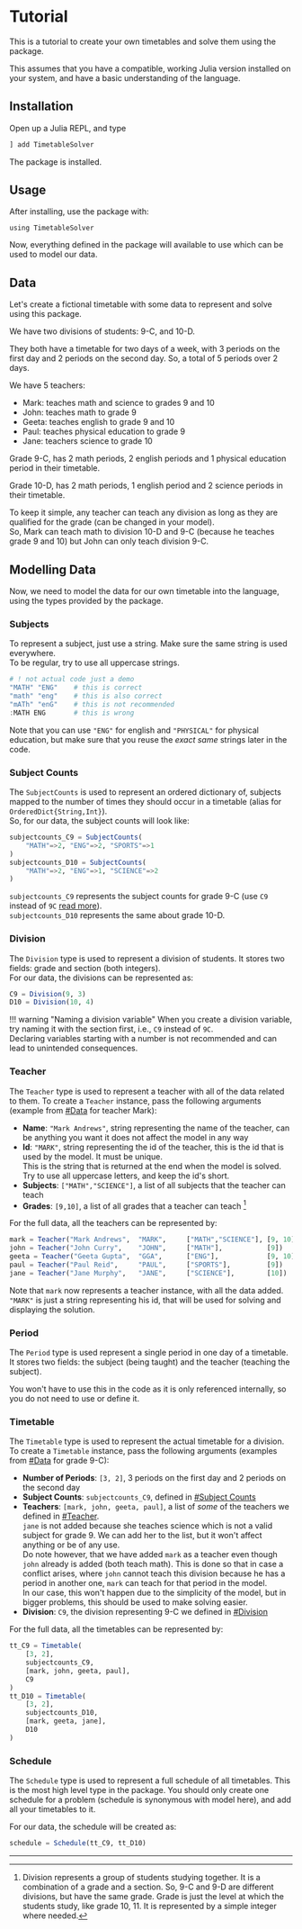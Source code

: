 # Tutorial

This is a tutorial to create your own timetables and solve them using the package.

This assumes that you have a compatible, working Julia version installed on your system, and have a basic understanding of the language.

## Installation

Open up a Julia REPL, and type

```julia
] add TimetableSolver
```

The package is installed.

## Usage

After installing, use the package with:
```
using TimetableSolver
```
Now, everything defined in the package will available to use which can be used to model our data.

## Data

Let's create a fictional timetable with some data to represent and solve using this package.

We have two divisions of students: 9-C, and 10-D.

They both have a timetable for two days of a week, with 3 periods on the first day and 2 periods on the second day. So, a total of 5 periods over 2 days.

We have 5 teachers:
- Mark: teaches math and science to grades 9 and 10
- John: teaches math to grade 9
- Geeta: teaches english to grade 9 and 10
- Paul: teaches physical education to grade 9
- Jane: teachers science to grade 10

Grade 9-C, has 2 math periods, 2 english periods and 1 physical education period in their timetable.

Grade 10-D, has 2 math periods, 1 english period and 2 science periods in their timetable.

To keep it simple, any teacher can teach any division as long as they are qualified for the grade (can be changed in your model).  
So, Mark can teach math to division 10-D and 9-C (because he teaches grade 9 and 10) but John can only teach division 9-C.

## Modelling Data

Now, we need to model the data for our own timetable into the language, using the types provided by the package.

### Subjects

To represent a subject, just use a string. Make sure the same string is used everywhere.  
To be regular, try to use all uppercase strings.

```julia
# ! not actual code just a demo
"MATH" "ENG"    # this is correct
"math" "eng"    # this is also correct
"mATh" "enG"    # this is not recommended
:MATH ENG       # this is wrong
```
Note that you can use `"ENG"` for english and `"PHYSICAL"` for physical education, but make sure that you reuse the _exact same_ strings later in the code.
    

### Subject Counts

The `SubjectCounts` is used to represent an ordered dictionary of, subjects mapped to the number of times they should occur in a timetable (alias for `OrderedDict{String,Int}`).  
So, for our data, the subject counts will look like:
```julia
subjectcounts_C9 = SubjectCounts(
    "MATH"=>2, "ENG"=>2, "SPORTS"=>1
)
subjectcounts_D10 = SubjectCounts(
    "MATH"=>2, "ENG"=>1, "SCIENCE"=>2
)
```
`subjectcounts_C9` represents the subject counts for grade 9-C (use `C9` instead of `9C` [read more](#Division)).  
`subjectcounts_D10` represents the same about grade 10-D.


### Division

The `Division` type is used to represent a division of students.
It stores two fields: grade and section (both integers).  
For our data, the divisions can be represented as:

```julia
C9 = Division(9, 3)
D10 = Division(10, 4)
```
!!! warning "Naming a division variable"
    When you create a division variable, try naming it with the section first, i.e., `C9` instead of `9C`.  
    Declaring variables starting with a number is not recommended and can lead to unintended consequences.

### Teacher

The `Teacher` type is used to represent a teacher with all of the data related to them.
To create a `Teacher` instance, pass the following arguments (example from [#Data](#Data) for teacher Mark):
- **Name**: `"Mark Andrews"`, string representing the name of the teacher, can be anything you want it does not affect the model in any way
- **Id**: `"MARK"`, string representing the id of the teacher, this is the id that is used by the model. It must be unique.  
  This is the string that is returned at the end when the model is solved. Try to use all uppercase letters, and keep the id's short.
- **Subjects**: `["MATH","SCIENCE"]`, a list of all subjects that the teacher can teach
- **Grades**: `[9,10]`, a list of all grades that a teacher can teach [^1]

For the full data, all the teachers can be represented by:

```julia
mark = Teacher("Mark Andrews",  "MARK",     ["MATH","SCIENCE"], [9, 10])
john = Teacher("John Curry",    "JOHN",     ["MATH"],           [9])
geeta = Teacher("Geeta Gupta",  "GGA",      ["ENG"],            [9, 10])
paul = Teacher("Paul Reid",     "PAUL",     ["SPORTS"],         [9])
jane = Teacher("Jane Murphy",   "JANE",     ["SCIENCE"],        [10])
```
Note that `mark` now represents a teacher instance, with all the data added. `"MARK"` is just a string representing his id, that will be used for solving and displaying the solution.


### Period

The `Period` type is used represent a single period in one day of a timetable.
It stores two fields: the subject (being taught) and the teacher (teaching the subject).

You won't have to use this in the code as it is only referenced internally, so you do not need to use or define it.

### Timetable

The `Timetable` type is used to represent the actual timetable for a division.  
To create a `Timetable` instance, pass the following arguments (examples from [#Data](#Data) for grade 9-C):
- **Number of Periods**: `[3, 2]`, 3 periods on the first day and 2 periods on the second day
- **Subject Counts**: `subjectcounts_C9`, defined in [#Subject Counts](#Subject-Counts)
- **Teachers**: `[mark, john, geeta, paul]`, a list of _some_ of the teachers we defined in [#Teacher](#Teacher).  
  `jane` is not added because she teaches science which is not a valid subject for grade 9. We can add her to the list, but it won't affect anything or be of any use.  
  Do note however, that we have added `mark` as a teacher even though `john` already is added (both teach math). This is done so that in case a conflict arises, where `john` cannot teach this division because he has a period in another one, `mark` can teach for that period in the model.  
  In our case, this won't happen due to the simplicity of the model, but in bigger problems, this should be used to make solving easier.
- **Division**: `C9`, the division representing 9-C we defined in [#Division](#Division)

For the full data, all the timetables can be represented by:

```julia
tt_C9 = Timetable(
    [3, 2],
    subjectcounts_C9,
    [mark, john, geeta, paul],
    C9
)
tt_D10 = Timetable(
    [3, 2],
    subjectcounts_D10,
    [mark, geeta, jane],
    D10
)
```

### Schedule

The `Schedule` type is used to represent a full schedule of all timetables. This is the most high level type in the package.
You should only create one schedule for a problem (schedule is synonymous with model here), and add all your timetables to it.

For our data, the schedule will be created as:

```julia
schedule = Schedule(tt_C9, tt_D10)
```

---

[^1]: Division represents a group of students studying together. It is a combination of a grade and a section. So, 9-C and 9-D are different divisions, but have the same grade. Grade is just the level at which the students study, like grade 10, 11. It is represented by a simple integer where needed.
